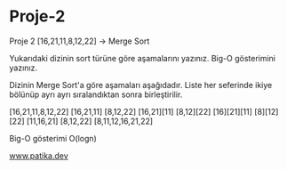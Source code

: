 # Proje-2

Proje 2
[16,21,11,8,12,22] -> Merge Sort

Yukarıdaki dizinin sort türüne göre aşamalarını yazınız.
Big-O gösterimini yazınız.

Dizinin Merge Sort'a göre aşamaları aşağıdadır. Liste her seferinde ikiye bölünüp ayrı ayrı sıralandıktan sonra birleştirilir.

[16,21,11,8,12,22]
[16,21,11]         [8,12,22]
[16,21][11]        [8,12][22]
[16][21][11]       [8][12][22]
[11,16,21]         [8,12,22]
[8,11,12,16,21,22]

Big-O gösterimi
O(logn)


www.patika.dev
